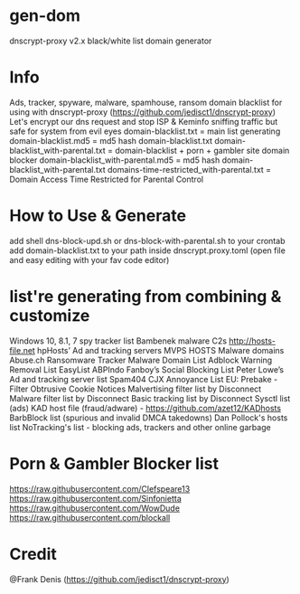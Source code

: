# gen-dom
dnscrypt-proxy v2.x black/white list domain generator

# Info
Ads, tracker, spyware, malware, spamhouse, ransom domain blacklist for using with dnscrypt-proxy (https://github.com/jedisct1/dnscrypt-proxy)
Let's encrypt our dns request and stop ISP & Keminfo sniffing traffic but safe for system from evil eyes
domain-blacklist.txt = main list generating
domain-blacklist.md5 = md5 hash domain-blacklist.txt
domain-blacklist_with-parental.txt = domain-blacklist + porn + gambler site domain blocker
domain-blacklist_with-parental.md5 = md5 hash domain-blacklist_with-parental.txt
domains-time-restricted_with-parental.txt = Domain Access Time Restricted for Parental Control

# How to Use & Generate
add shell dns-block-upd.sh or dns-block-with-parental.sh to your crontab
add domain-blacklist.txt to your path inside dnscrypt.proxy.toml (open file and easy editing with your fav code editor)

# list're generating from combining & customize
Windows 10, 8.1, 7 spy tracker list
Bambenek malware C2s
http://hosts-file.net
hpHosts’ Ad and tracking servers
MVPS HOSTS
Malware domains
Abuse.ch Ransomware Tracker
Malware Domain List
Adblock Warning Removal List
EasyList
ABPIndo
Fanboy’s Social Blocking List
Peter Lowe’s Ad and tracking server list
Spam404
CJX Annoyance List
EU: Prebake - Filter Obtrusive Cookie Notices
Malvertising filter list by Disconnect
Malware filter list by Disconnect
Basic tracking list by Disconnect
Sysctl list (ads)
KAD host file (fraud/adware) - https://github.com/azet12/KADhosts
BarbBlock list (spurious and invalid DMCA takedowns)
Dan Pollock's hosts list
NoTracking's list - blocking ads, trackers and other online garbage

# Porn & Gambler Blocker list 
https://raw.githubusercontent.com/Clefspeare13
https://raw.githubusercontent.com/Sinfonietta
https://raw.githubusercontent.com/WowDude
https://raw.githubusercontent.com/blockall

# Credit 
@Frank Denis (https://github.com/jedisct1/dnscrypt-proxy)

